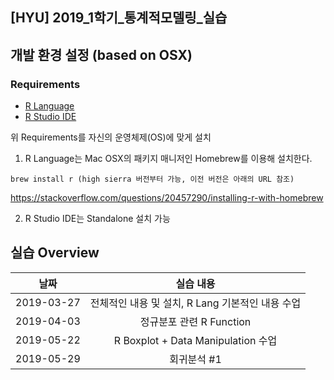 ## [HYU] 2019_1학기_통계적모델링_실습

## 개발 환경 설정 (based on OSX)
### Requirements
- [R Language](https://www.r-project.org/)
- [R Studio IDE](https://www.rstudio.com/products/rstudio/download/)

위 Requirements를 자신의 운영체제(OS)에 맞게 설치

1. R Language는 Mac OSX의 패키지 매니저인 Homebrew를 이용해 설치한다.
```
brew install r (high sierra 버전부터 가능, 이전 버전은 아래의 URL 참조)
```
https://stackoverflow.com/questions/20457290/installing-r-with-homebrew

2. R Studio IDE는 Standalone 설치 가능

## 실습 Overview
| 날짜   |      실습 내용      |
|----------|:-------------:|
| 2019-03-27 | 전체적인 내용 및 설치, R Lang 기본적인 내용 수업 |
| 2019-04-03 | 정규분포 관련 R Function |
| 2019-05-22 | R Boxplot + Data Manipulation 수업 |
| 2019-05-29 | 회귀분석 #1 |
